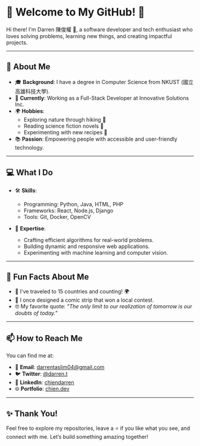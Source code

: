 # 🌟 Welcome to My GitHub! 🌟

Hi there! I'm Darren 陳俊權 👋, a software developer and tech enthusiast who loves solving problems, learning new things, and creating impactful projects.

---

## 🌱 About Me

- 🎓 **Background**: I have a degree in Computer Science from NKUST (國立高雄科技大學).  
- 💼 **Currently**: Working as a Full-Stack Developer at Innovative Solutions Inc.  
- 🌍 **Hobbies**:  
  - Exploring nature through hiking 🌲  
  - Reading science fiction novels 📖  
  - Experimenting with new recipes 🍳  
- 📚 **Passion**: Empowering people with accessible and user-friendly technology.

---

## 💻 What I Do

- 🛠️ **Skills**:  
  - Programming: Python, Java, HTML, PHP  
  - Frameworks: React, Node.js, Django  
  - Tools: Git, Docker, OpenCV  

- 🌟 **Expertise**:  
  - Crafting efficient algorithms for real-world problems.  
  - Building dynamic and responsive web applications.  
  - Experimenting with machine learning and computer vision.  

---

## 🌟 Fun Facts About Me

- 🧳 I've traveled to 15 countries and counting! 🌍  
- 🎨 I once designed a comic strip that won a local contest.  
- 🤓 My favorite quote: *"The only limit to our realization of tomorrow is our doubts of today."*  

---

## 📫 How to Reach Me

You can find me at:  
- 📧 **Email**: darrentaslim04@gmail.com  
- 🐦 **Twitter**: [@darren.t](https://twitter.com/darren.t)  
- 💼 **LinkedIn**: [chiendarren](https://linkedin.com/in/chiendarren)  
- 🌐 **Portfolio**: [chien.dev](https://chien.dev)  

---

## ✨ Thank You!  
Feel free to explore my repositories, leave a ⭐ if you like what you see, and connect with me. Let’s build something amazing together!
